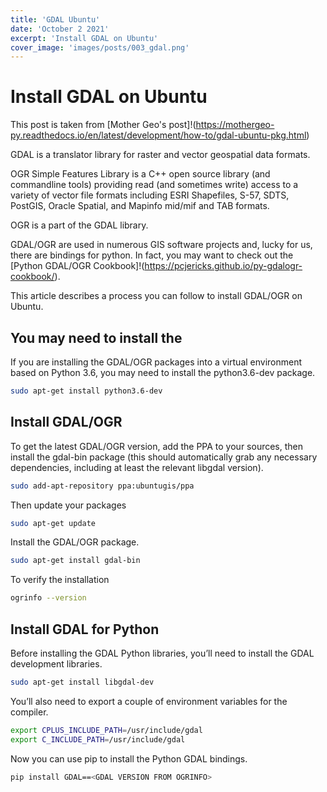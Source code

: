 ```yaml
---
title: 'GDAL Ubuntu'
date: 'October 2 2021'
excerpt: 'Install GDAL on Ubuntu'
cover_image: 'images/posts/003_gdal.png'
---
```


# Install GDAL on Ubuntu

This post is taken from [Mother Geo's post]!(https://mothergeo-py.readthedocs.io/en/latest/development/how-to/gdal-ubuntu-pkg.html)

GDAL is a translator library for raster and vector geospatial data formats.

OGR Simple Features Library is a C++ open source library (and commandline tools) providing read (and sometimes write) access to a variety of vector file formats including ESRI Shapefiles, S-57, SDTS, PostGIS, Oracle Spatial, and Mapinfo mid/mif and TAB formats.

OGR is a part of the GDAL library.

GDAL/OGR are used in numerous GIS software projects and, lucky for us, there are bindings for python. In fact, you may want to check out the [Python GDAL/OGR Cookbook]!(https://pcjericks.github.io/py-gdalogr-cookbook/).

This article describes a process you can follow to install GDAL/OGR on Ubuntu.

## You may need to install the 

If you are installing the GDAL/OGR packages into a virtual environment based on Python 3.6, you may need to install the python3.6-dev package.

```bash
sudo apt-get install python3.6-dev
```
## Install GDAL/OGR

To get the latest GDAL/OGR version, add the PPA to your sources, then install the gdal-bin package (this should automatically grab any necessary dependencies, including at least the relevant libgdal version).

```bash
sudo add-apt-repository ppa:ubuntugis/ppa
```

Then update your packages

```bash
sudo apt-get update
```

Install the GDAL/OGR package.

```bash
sudo apt-get install gdal-bin
```

To verify the installation 

```bash
ogrinfo --version
```

## Install GDAL for Python

Before installing the GDAL Python libraries, you’ll need to install the GDAL development libraries.

```bash
sudo apt-get install libgdal-dev
```

You’ll also need to export a couple of environment variables for the compiler.

```bash
export CPLUS_INCLUDE_PATH=/usr/include/gdal
export C_INCLUDE_PATH=/usr/include/gdal
```

Now you can use pip to install the Python GDAL bindings.

```bash
pip install GDAL==<GDAL VERSION FROM OGRINFO>
```
